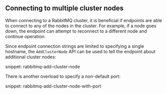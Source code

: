 ## Connecting to multiple cluster nodes

When connecting to a RabbitMQ cluster, it is beneficial if endpoints are able to connect to any of the nodes in the cluster. For example, if a node goes down, the endpoint can attempt to reconnect to a different node and continue operation.

Since endpoint connection strings are limited to specifying a single hostname, the `AddClusterNode` API can be used to tell the endpoint about additional cluster nodes:

snippet: rabbitmq-add-cluster-node

There is another overload to specify a non-default port:

snippet: rabbitmq-add-cluster-node-with-port